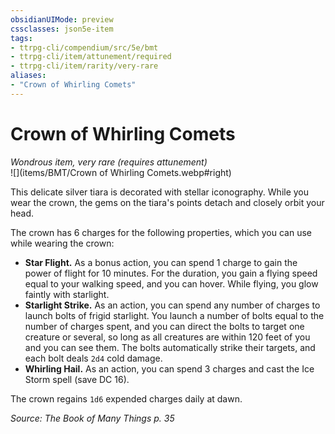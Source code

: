 ```yaml
---
obsidianUIMode: preview
cssclasses: json5e-item
tags:
- ttrpg-cli/compendium/src/5e/bmt
- ttrpg-cli/item/attunement/required
- ttrpg-cli/item/rarity/very-rare
aliases: 
- "Crown of Whirling Comets"
---
```

# Crown of Whirling Comets
*Wondrous item, very rare (requires attunement)*  
![](items/BMT/Crown of Whirling Comets.webp#right)  


This delicate silver tiara is decorated with stellar iconography. While you wear the crown, the gems on the tiara's points detach and closely orbit your head.

The crown has 6 charges for the following properties, which you can use while wearing the crown:

- **Star Flight.** As a bonus action, you can spend 1 charge to gain the power of flight for 10 minutes. For the duration, you gain a flying speed equal to your walking speed, and you can hover. While flying, you glow faintly with starlight.  
- **Starlight Strike.** As an action, you can spend any number of charges to launch bolts of frigid starlight. You launch a number of bolts equal to the number of charges spent, and you can direct the bolts to target one creature or several, so long as all creatures are within 120 feet of you and you can see them. The bolts automatically strike their targets, and each bolt deals `2d4` cold damage.  
- **Whirling Hail.** As an action, you can spend 3 charges and cast the Ice Storm spell (save DC 16).  

The crown regains `1d6` expended charges daily at dawn.

*Source: The Book of Many Things p. 35*